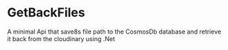# GetBackFiles
A minimal Api that save8s file path to the CosmosDb database and retrieve it back from the cloudinary using .Net
